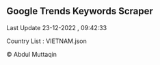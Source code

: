 

## Google Trends Keywords Scraper 
 
Last Update 23-12-2022 , 09:42:33

Country List :
VIETNAM.json



© Abdul Muttaqin 
